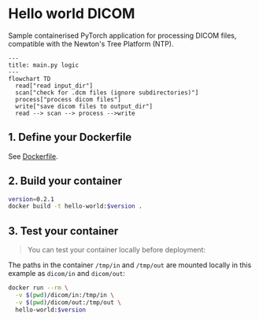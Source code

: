 # Hello world DICOM

Sample containerised PyTorch application for processing DICOM files, compatible with the Newton's Tree Platform (NTP).

```mermaid
---
title: main.py logic
---
flowchart TD
  read["read input_dir"]
  scan["check for .dcm files (ignore subdirectories)"]
  process["process dicom files"]
  write["save dicom files to output_dir"]
  read --> scan --> process -->write
```

## 1. Define your Dockerfile

See [Dockerfile](Dockerfile).

## 2. Build your container

```bash
version=0.2.1
docker build -t hello-world:$version .
```

## 3. Test your container

> You can test your container locally before deployment:

The paths in the container `/tmp/in` and `/tmp/out` are mounted locally in this example as `dicom/in` and `dicom/out`:

```bash
docker run --rm \
  -v $(pwd)/dicom/in:/tmp/in \
  -v $(pwd)/dicom/out:/tmp/out \
  hello-world:$version
```